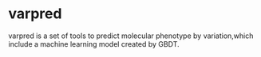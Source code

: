 # varpred
varpred is a set of tools to predict molecular phenotype by variation,which include a machine learning model created by GBDT.
